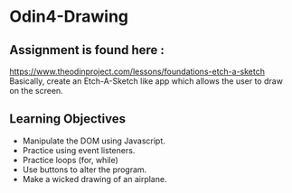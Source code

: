 # Odin4-Drawing


## Assignment is found here :
https://www.theodinproject.com/lessons/foundations-etch-a-sketch
Basically, create an Etch-A-Sketch like app which allows the user to draw on the screen.

## Learning Objectives 
* Manipulate the DOM using Javascript.
* Practice using event listeners.
* Practice loops (for, while)
* Use buttons to alter the program.
* Make a wicked drawing of an airplane.


